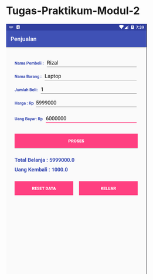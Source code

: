 # Tugas-Praktikum-Modul-2
![alt text](https://github.com/rizalagus26rpl/Tugas-Praktikum-Modul-2/blob/master/Penjualan.PNG?raw=true)
